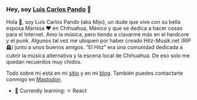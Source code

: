 ### Hey, soy [Luis Carlos Pando](https://luiscarlospando.com) 👋
Hola 👋, soy Luis Carlos Pando (aka Mijo), un dude que vive con su bella esposa Marissa ❤️ en Chihuahua, México y que se dedica a hacer cosas para el Internet. Amo la música, pero tiendo a clavarme más en el hardcore y el punk. Algunos tal vez me ubiquen por haber creado Hitz-Musik.net (RIP 🪦) junto a unos buenos amigos. “El Hitz” era una comunidad dedicada a cubrir la música alternativa y la escena local de Chihuahua. De eso solo me quedan recuerdos muy chidos.

Todo sobre mi está en mi [sitio](https://luiscarlospando.com) y en mi [blog](https://blog.luiscarlospando.com). También puedes contactarte conmigo en [Mastodon](https://social.lol/@mijo).

- 🌱 Currently learning: ⚛️ React

<!--
**luiscarlospando/luiscarlospando** is a ✨ _special_ ✨ repository because its `README.md` (this file) appears on your GitHub profile.

Here are some ideas to get you started:

- 🔭 I’m currently working on ...
- 🌱 I’m currently learning ...
- 👯 I’m looking to collaborate on ...
- 🤔 I’m looking for help with ...
- 💬 Ask me about ...
- 📫 How to reach me: ...
- 😄 Pronouns: ...
- ⚡ Fun fact: ...
-->
